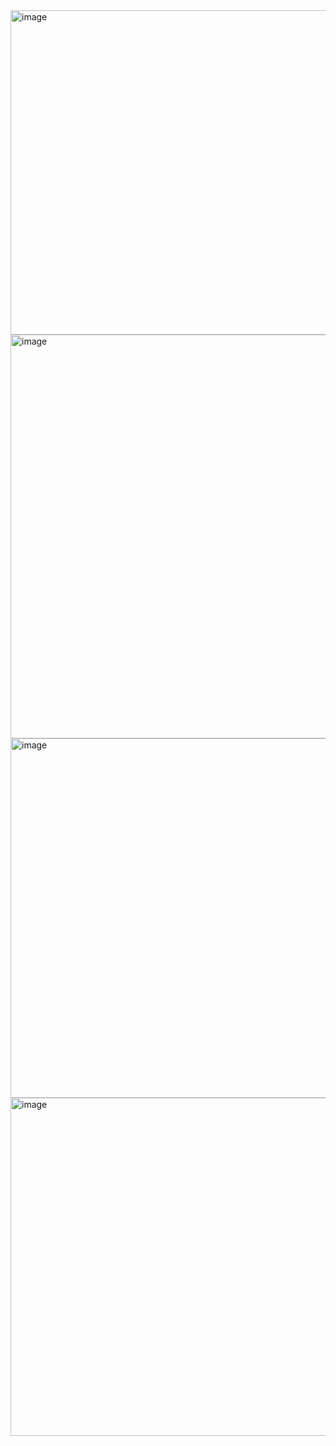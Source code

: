 <img width="519" alt="image" src="https://github.com/user-attachments/assets/25a13d96-0c09-4898-9245-e7b0093113df" />

<img width="646" alt="image" src="https://github.com/user-attachments/assets/06313d94-c654-4374-9243-1f0078ec7c55" />

<img width="575" alt="image" src="https://github.com/user-attachments/assets/ee6b05ca-51c9-467c-8b10-245516406346" />

<img width="541" alt="image" src="https://github.com/user-attachments/assets/7e30b645-f75c-44e9-9189-972e189bf3c7" />
